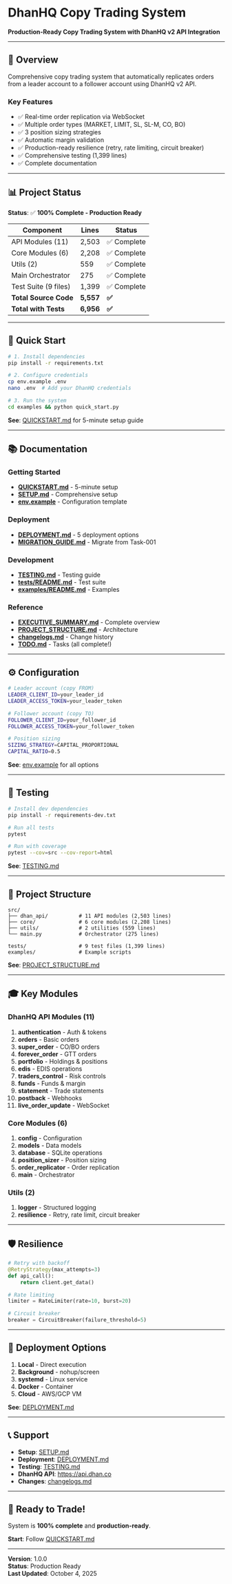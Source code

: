 # DhanHQ Copy Trading System

**Production-Ready Copy Trading System with DhanHQ v2 API Integration**

---

## 🎯 **Overview**

Comprehensive copy trading system that automatically replicates orders from a leader account to a follower account using DhanHQ v2 API.

### **Key Features**

- ✅ Real-time order replication via WebSocket
- ✅ Multiple order types (MARKET, LIMIT, SL, SL-M, CO, BO)
- ✅ 3 position sizing strategies
- ✅ Automatic margin validation
- ✅ Production-ready resilience (retry, rate limiting, circuit breaker)
- ✅ Comprehensive testing (1,399 lines)
- ✅ Complete documentation

---

## 📊 **Project Status**

**Status**: ✅ **100% Complete - Production Ready**

| Component | Lines | Status |
|-----------|-------|--------|
| API Modules (11) | 2,503 | ✅ Complete |
| Core Modules (6) | 2,208 | ✅ Complete |
| Utils (2) | 559 | ✅ Complete |
| Main Orchestrator | 275 | ✅ Complete |
| Test Suite (9 files) | 1,399 | ✅ Complete |
| **Total Source Code** | **5,557** | **✅** |
| **Total with Tests** | **6,956** | **✅** |

---

## 🚀 **Quick Start**

```bash
# 1. Install dependencies
pip install -r requirements.txt

# 2. Configure credentials
cp env.example .env
nano .env  # Add your DhanHQ credentials

# 3. Run the system
cd examples && python quick_start.py
```

**See**: [QUICKSTART.md](./QUICKSTART.md) for 5-minute setup guide

---

## 📚 **Documentation**

### **Getting Started**
- **[QUICKSTART.md](./QUICKSTART.md)** - 5-minute setup
- **[SETUP.md](./SETUP.md)** - Comprehensive setup
- **[env.example](./env.example)** - Configuration template

### **Deployment**
- **[DEPLOYMENT.md](./DEPLOYMENT.md)** - 5 deployment options
- **[MIGRATION_GUIDE.md](./MIGRATION_GUIDE.md)** - Migrate from Task-001

### **Development**
- **[TESTING.md](./TESTING.md)** - Testing guide
- **[tests/README.md](./tests/README.md)** - Test suite
- **[examples/README.md](./examples/README.md)** - Examples

### **Reference**
- **[EXECUTIVE_SUMMARY.md](./EXECUTIVE_SUMMARY.md)** - Complete overview
- **[PROJECT_STRUCTURE.md](./PROJECT_STRUCTURE.md)** - Architecture
- **[changelogs.md](./changelogs.md)** - Change history
- **[TODO.md](./TODO.md)** - Tasks (all complete!)

---

## ⚙️ **Configuration**

```bash
# Leader account (copy FROM)
LEADER_CLIENT_ID=your_leader_id
LEADER_ACCESS_TOKEN=your_leader_token

# Follower account (copy TO)
FOLLOWER_CLIENT_ID=your_follower_id
FOLLOWER_ACCESS_TOKEN=your_follower_token

# Position sizing
SIZING_STRATEGY=CAPITAL_PROPORTIONAL
CAPITAL_RATIO=0.5
```

**See**: [env.example](./env.example) for all options

---

## 🧪 **Testing**

```bash
# Install dev dependencies
pip install -r requirements-dev.txt

# Run all tests
pytest

# Run with coverage
pytest --cov=src --cov-report=html
```

**See**: [TESTING.md](./TESTING.md)

---

## 📁 **Project Structure**

```
src/
├── dhan_api/          # 11 API modules (2,503 lines)
├── core/              # 6 core modules (2,208 lines)
├── utils/             # 2 utilities (559 lines)
└── main.py            # Orchestrator (275 lines)

tests/                 # 9 test files (1,399 lines)
examples/              # Example scripts
```

**See**: [PROJECT_STRUCTURE.md](./PROJECT_STRUCTURE.md)

---

## 🎓 **Key Modules**

### **DhanHQ API Modules** (11)
1. **authentication** - Auth & tokens
2. **orders** - Basic orders
3. **super_order** - CO/BO orders
4. **forever_order** - GTT orders
5. **portfolio** - Holdings & positions
6. **edis** - EDIS operations
7. **traders_control** - Risk controls
8. **funds** - Funds & margin
9. **statement** - Trade statements
10. **postback** - Webhooks
11. **live_order_update** - WebSocket

### **Core Modules** (6)
1. **config** - Configuration
2. **models** - Data models
3. **database** - SQLite operations
4. **position_sizer** - Position sizing
5. **order_replicator** - Order replication
6. **main** - Orchestrator

### **Utils** (2)
1. **logger** - Structured logging
2. **resilience** - Retry, rate limit, circuit breaker

---

## 🛡️ **Resilience**

```python
# Retry with backoff
@RetryStrategy(max_attempts=3)
def api_call():
    return client.get_data()

# Rate limiting
limiter = RateLimiter(rate=10, burst=20)

# Circuit breaker
breaker = CircuitBreaker(failure_threshold=5)
```

---

## 🚢 **Deployment Options**

1. **Local** - Direct execution
2. **Background** - nohup/screen
3. **systemd** - Linux service
4. **Docker** - Container
5. **Cloud** - AWS/GCP VM

**See**: [DEPLOYMENT.md](./DEPLOYMENT.md)

---

## 📞 **Support**

- **Setup**: [SETUP.md](./SETUP.md)
- **Deployment**: [DEPLOYMENT.md](./DEPLOYMENT.md)
- **Testing**: [TESTING.md](./TESTING.md)
- **DhanHQ API**: https://api.dhan.co
- **Changes**: [changelogs.md](./changelogs.md)

---

## 🎉 **Ready to Trade!**

System is **100% complete** and **production-ready**.

**Start**: Follow [QUICKSTART.md](./QUICKSTART.md)

---

**Version**: 1.0.0  
**Status**: Production Ready  
**Last Updated**: October 4, 2025
